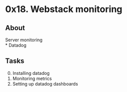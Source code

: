 # 0x18. Webstack monitoring

## About
Server monitoring  
    * Datadog

## Tasks
0. Installing datadog
1. Monitoring metrics
2. Setting up datadog dashboards
